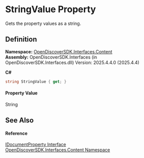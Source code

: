 # StringValue Property


Gets the property values as a string.



## Definition
**Namespace:** <a href="79f11d04-c275-b915-db5b-ab2227989555">OpenDiscoverSDK.Interfaces.Content</a>  
**Assembly:** OpenDiscoverSDK.Interfaces (in OpenDiscoverSDK.Interfaces.dll) Version: 2025.4.4.0 (2025.4.4)

**C#**
``` C#
string StringValue { get; }
```



#### Property Value
String

## See Also


#### Reference
<a href="3985e6d9-fc38-376a-01ad-d7b29fc68990">IDocumentProperty Interface</a>  
<a href="79f11d04-c275-b915-db5b-ab2227989555">OpenDiscoverSDK.Interfaces.Content Namespace</a>  
